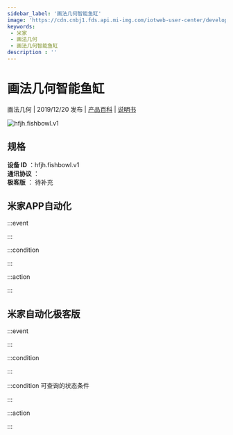 ```yaml
---
sidebar_label: '画法几何智能鱼缸'
image: 'https://cdn.cnbj1.fds.api.mi-img.com/iotweb-user-center/developer_1678871036665SLJefcTi.png?GalaxyAccessKeyId=AKVGLQWBOVIRQ3XLEW&Expires=9223372036854775807&Signature=V1UJ5N8jAc5XjXMCxfROS1J3gt8='
keywords: 
 - 米家
 - 画法几何
 - 画法几何智能鱼缸
description : ''
---
```

# 画法几何智能鱼缸

画法几何 | 2019/12/20 发布 | [产品百科](https://home.mi.com/webapp/content/baike/product/index.html?model=hfjh.fishbowl.v1/) | [说明书](https://home.mi.com/views/introduction.html?model=hfjh.fishbowl.v1&region=cn)

![hfjh.fishbowl.v1](https://cdn.cnbj1.fds.api.mi-img.com/iotweb-user-center/developer_1678871036665SLJefcTi.png?GalaxyAccessKeyId=AKVGLQWBOVIRQ3XLEW&Expires=9223372036854775807&Signature=V1UJ5N8jAc5XjXMCxfROS1J3gt8=)

## 规格  
> 
**设备 ID** ：hfjh.fishbowl.v1  
**通讯协议** ：  
**极客版**  ： 待补充 


## 米家APP自动化  

:::event  

:::

:::condition  

:::

:::action   

:::

## 米家自动化极客版  

:::event  

:::

:::condition  

:::

:::condition 可查询的状态条件  

:::

:::action  

:::

        
